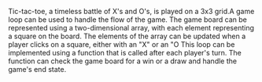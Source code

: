 Tic-tac-toe, a timeless battle of X's and O's, is played on a 3x3 grid.A game loop can be used to handle the flow of the game. 
The game board can be represented using a two-dimensional array, with each element representing a square on the board. 
The elements of the array can be updated when a player clicks on a square, either with an "X" or an "O
This loop can be implemented using a function that is called after each player's turn. 
The function can check the game board for a win or a draw and handle the game's end state.
